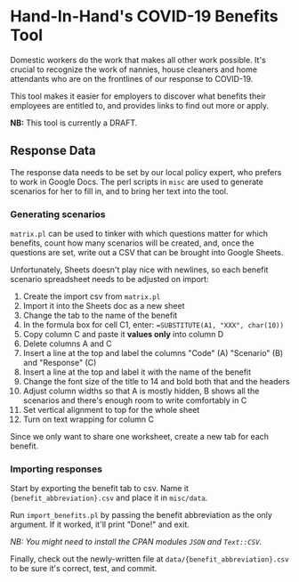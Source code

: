 # Hand-In-Hand's COVID-19 Benefits Tool

Domestic workers do the work that makes all other work possible. It's crucial to recognize the work of nannies, house cleaners and home attendants who are on the frontlines of our response to COVID-19.

This tool makes it easier for employers to discover what benefits their employees are entitled to, and provides links to find out more or apply.

**NB:** This tool is currently a DRAFT.

## Response Data

The response data needs to be set by our local policy expert, who prefers to work in Google Docs. The perl scripts in `misc` are used to generate scenarios for her to fill in, and to bring her text into the tool.

### Generating scenarios

`matrix.pl` can be used to tinker with which questions matter for which benefits, count how many scenarios will be created, and, once the questions are set, write out a CSV that can be brought into Google Sheets.

Unfortunately, Sheets doesn't play nice with newlines, so each benefit scenario spreadsheet needs to be adjusted on import:

1. Create the import csv from `matrix.pl`
2. Import it into the Sheets doc as a new sheet
3. Change the tab to the name of the benefit
4. In the formula box for cell C1, enter: `=SUBSTITUTE(A1, "XXX", char(10))`
5. Copy column C and paste it **values only** into column D
6. Delete columns A and C
7. Insert a line at the top and label the columns "Code" (A) "Scenario" (B) and "Response" (C)
8. Insert a line at the top and label it with the name of the benefit
9. Change the font size of the title to 14 and bold both that and the headers
10. Adjust column widths so that A is mostly hidden, B shows all the scenarios and there's enough room to write comfortably in C
11. Set vertical alignment to top for the whole sheet
12. Turn on text wrapping for column C

Since we only want to share one worksheet, create a new tab for each benefit.

### Importing responses

Start by exporting the benefit tab to csv. Name it `{benefit_abbreviation}.csv` and place it in `misc/data`.

Run `import_benefits.pl` by passing the benefit abbreviation as the only argument. If it worked, it'll print "Done!" and exit.

*NB: You might need to install the CPAN modules `JSON` and `Text::CSV`.*

Finally, check out the newly-written file at `data/{benefit_abbreviation}.csv` to be sure it's correct, test, and commit.

